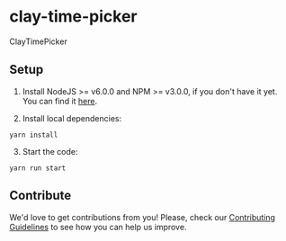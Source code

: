 # clay-time-picker

ClayTimePicker

## Setup

1. Install NodeJS >= v6.0.0 and NPM >= v3.0.0, if you don't have it yet. You
can find it [here](https://nodejs.org).

2. Install local dependencies:

  ```
  yarn install
  ```

3. Start the code:

  ```
  yarn run start
  ```

## Contribute

We'd love to get contributions from you! Please, check our [Contributing Guidelines](CONTRIBUTING.md) to see how you can help us improve.
